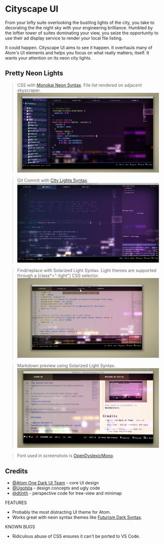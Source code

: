# Cityscape UI

From your lofty suite overlooking the bustling lights of the city, you take to decorating the the night sky with your engineering brilliance. Humbled by the loftier tower of suites dominating your view, you seize the opportunity to use their ad display service to render your local file listing.

It could happen. Cityscape UI aims to see it happen. It overhauls many of Atom's UI elements and helps you focus on what really matters; itself. It wants your attention on its neon city lights.

## Pretty Neon Lights

> CSS with [Monokai Neon Syntax](https://atom.io/themes/monokai-neon-syntax). File list rendered on adjacent skyscraper.
![CSS with Monokai Neon Syntax](screenshots/cityscape-ui-main.png)

> Git Commit with [City Lights Syntax](https://atom.io/themes/city-lights-syntax).
![Git Commit with City Lights](screenshots/cityscape-ui-city-lights-commit.png)

> Find/replace with Solarized Light Syntax. Light themes are supported through a [class*="-light"] CSS selector.
![Find with Solarized Light](screenshots/cityscape-ui-solarized-find.png)

> Markdown preview using Solarized Light Syntax.
![Markdown preview with Solarized Light](screenshots/cityscape-ui-markdown.png)

> Font used in screenshots is [OpenDyslexicMono](https://www.opendyslexic.org/).

## Credits

* [@Atom One Dark UI Team](https://github.com/atom/one-dark-ui) - core UI design
* [@Ugotsta](https://github.com/Ugotsta) - design concepts and ugly code
* [@dtinth](https://medium.com/hacking-atom/some-subtle-3d-effects-for-atom-d7a624a74fdd) - perspective code for tree-view and minimap

FEATURES

* Probably the most distracting UI theme for Atom.
* Works great with neon syntax themes like [Futurism Dark Syntax](https://atom.io/packages/futurism-dark-syntax).

KNOWN BUGS

* Ridiculous abuse of CSS ensures it can't be ported to VS Code.
